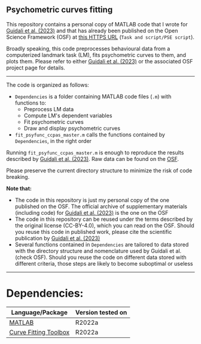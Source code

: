 ## **Psychometric curves fitting** ##

This repository contains a personal copy of MATLAB code that I wrote for [Guidali et al. (2023)](https://www.sciencedirect.com/science/article/pii/S0010945223002216) and that has already been published on the Open Science Framework (OSF) at [this HTTPS URL](https://osf.io/6mypr/) (`Task and script/PSE script`). 

Broadly speaking, this code preprocesses behavioural data from a computerized landmark task (LM), fits psychometric curves to them, and plots them. Please refer to either [Guidali et al. (2023)](https://www.sciencedirect.com/science/article/pii/S0010945223002216) or the associated OSF project page for details. 

---

The code is organized as follows:
- `Dependencies` is a folder containing MATLAB code files (`.m`) with functions to:
    - Preprocess LM data
    - Compute LM's dependent variables 
    - Fit psychometric curves
    - Draw and display psychometric curves
- `fit_psyfunc_ccpas_master.m` calls the functions contained by `Dependencies`, in the right order

Running `fit_psyfunc_ccpas_master.m` is enough to reproduce the results described by [Guidali et al. (2023)](https://www.sciencedirect.com/science/article/pii/S0010945223002216). Raw data can be found on the [OSF](https://osf.io/6mypr/). 

Please preserve the current directory structure to minimize the risk of code breaking. 

**Note that:** 
- The code in this repository is just my personal copy of the one published on the OSF. The official archive of supplementary materials (including code) for [Guidali et al. (2023)](https://www.sciencedirect.com/science/article/pii/S0010945223002216) is the one on the OSF
- The code in this repository can be reused under the terms described by the original license (CC-BY-4.0), which you can read on the OSF. Should you reuse this code in published work, please cite the scientific publication by [Guidali et al. (2023)](https://www.sciencedirect.com/science/article/pii/S0010945223002216) 
- Several functions contained in `Dependencies` are tailored to data stored with the directory structure and nomenclature used by Guidali et al. (check OSF). Should you reuse the code on different data stored with different criteria, those steps are likely to become suboptimal or useless 

---

# **Dependencies:**

| Language/Package | Version tested on | 
|------------------|-------------------|
|[MATLAB](https://www.mathworks.com/products/MATLAB.html) | R2022a | 
|[Curve Fitting Toolbox](https://www.mathworks.com/help/curvefit/?s_tid=srchbrcm) | R2022a | 




